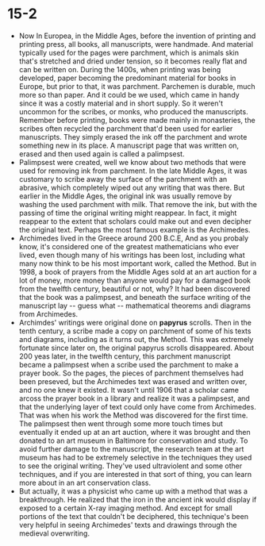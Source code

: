 # 15-2

+ Now In Europea, in the Middle Ages, before the invention of printing and printing press, all books, all manuscripts, were handmade. And material typically used for the pages were parchment, which is animals skin that's stretched and dried under tension, so it becomes really flat and can be written on. During the 1400s, when printing was being developed, paper becoming the predominant material for books in Europe, but prior to that, it was parchment. Parchemen is durable, much more so than paper. And it could be we used, which came in handy since it was a costly material and in short supply. So it weren't uncommon for the scribes, or monks, who produced the manuscripts. Remember before printing, books were made mainly in monasteries, the scribes often recycled the parchment that'd been used for earlier manuscripts. They simply erased the ink off the parchment and wrote something new in its place. A manuscript page that was written on, erased and then used again is called a palimpsest.
+ Palimpsest were created, well we know about two methods that were used for removing ink from parchment. In the late Middle Ages, it was customary to scribe away the surface of the parchment with an abrasive, which completely wiped out any writing that was there. But earlier in the Middle Ages, the original ink was usually remove by washing the used parchment with milk. That remove the ink, but with the passing of time the original writing might reappear. In fact, it might reappear to the extent that scholars could make out and even decipher the original text. Perhaps the most famous example is the Archimedes.
+ Archimedes lived in the Greece around 200 B.C.E, And as you probaly know, it's considered one of the greatest mathematicians who ever lived, even though many of his writings has been lost, including what many now think to be his most important work, called the Method. But in 1998, a book of prayers from the Middle Ages sold at an art auction  for a lot of money, more money than anyone would pay for a damaged book from the twelfth century, beautiful or not, why? It had been discovered that the book was a palimpsest, and beneath the surface writing of the manuscript lay -- guess what -- mathematical theorems andi diagrams from Archimedes.
+ Archimdes' writings were original done on **papyrus** scrolls. Then in the tenth century, a scribe made a copy on parchment of some of his texts and diagrams, including as it turns out, the Method. This was extremely fortunate since later on, the original papyrus scrolls disappeared. About 200 yeas later, in the twelfth century, this parchment manuscript became a palimpsest when a scribe used the parchment to make a prayer book. So the pages, the pieces of parchment themselves had been preseved, but the Archimedes text was erased and written over, and no one knew it existed. It wasn't until 1906 that a scholar came arcoss the prayer book in a library and realize it was a palimpsest, and that the underlying layer of text could only have come from Archimedes. That was when his work the Method was discovered for the first time. The palimpsest then went through some more touch times but eventually it ended up at an art auction, where it was brought and then donated to an art museum in Baltimore for conservation and study. To avoid further damage to the manuscript, the research team at the art museum has had to be extremely selective in the techniques they used to see the original writing. They've used ultraviolent and some other techniques, and if you are interested in that sort of thing, you can learn more about in an art conservation class.
+ But actually, it was a physicist who came up with a method that was a breakthrough. He realized that the iron in the ancient ink would display if exposed to a certain X-ray imaging method. And except for small portions of the text that couldn't be deciphered, this technique's been very helpful in seeing Archimedes' texts and drawings through the medieval overwriting.